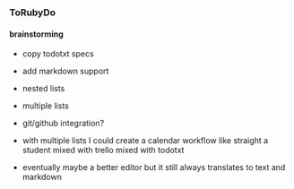 ### ToRubyDo    
#### brainstorming
* copy todotxt specs
* add markdown support
* nested lists
* multiple lists
* git/github integration?

* with multiple lists I could create a calendar workflow like straight a student mixed with trello mixed with todotxt
* eventually maybe a better editor but it still always translates to text and markdown
